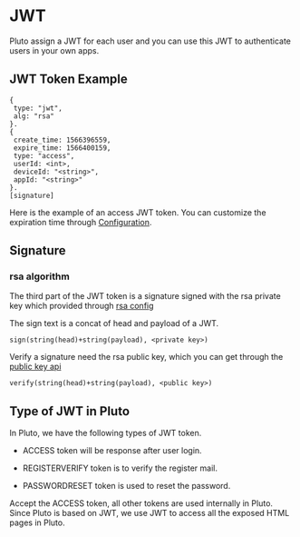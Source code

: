 # JWT

Pluto assign a JWT for each user and you can use this JWT to authenticate users in your own apps.

## JWT Token Example

```
{
 type: "jwt",
 alg: "rsa"
}.
{
 create_time: 1566396559,
 expire_time: 1566400159,
 type: "access",
 userId: <int>,
 deviceId: "<string>",
 appId: "<string>"
}.
[signature]
```

Here is the example of an access JWT token. You can customize the expiration time through [Configuration](https://github.com/leeif/pluto/blob/master/README.md).

## Signature

### rsa algorithm

The third part of the JWT token is a signature signed with the rsa private key which provided through [rsa config](https://github.com/leeif/pluto/blob/master/docs/configuration.md#rsa)

The sign text is a concat of head and payload of a JWT.
```
sign(string(head)+string(payload), <private key>)
```

Verify a signature need the rsa public key, which you can get through the [public key api](https://github.com/leeif/pluto/blob/master/docs/api.md#apiauthpublickey)

```
verify(string(head)+string(payload), <public key>)
```


## Type of JWT in Pluto

In Pluto, we have the following types of JWT token.

* ACCESS token will be response after user login.

*	REGISTERVERIFY token is to verify the register mail.

*	PASSWORDRESET token is used to reset the password.

Accept the ACCESS token, all other tokens are used internally in Pluto.
Since Pluto is based on JWT, we use JWT to access all the exposed HTML pages in Pluto.
